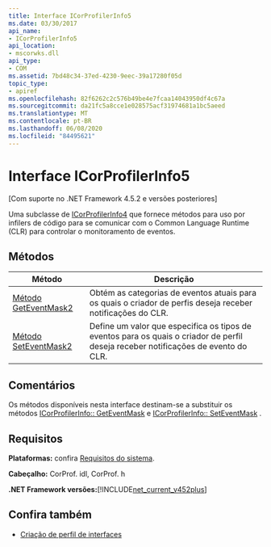 ```yaml
---
title: Interface ICorProfilerInfo5
ms.date: 03/30/2017
api_name:
- ICorProfilerInfo5
api_location:
- mscorwks.dll
api_type:
- COM
ms.assetid: 7bd48c34-37ed-4230-9eec-39a17280f05d
topic_type:
- apiref
ms.openlocfilehash: 82f6262c2c576b49be4e7fcaa14043950df4c67a
ms.sourcegitcommit: da21fc5a8cce1e028575acf31974681a1bc5aeed
ms.translationtype: MT
ms.contentlocale: pt-BR
ms.lasthandoff: 06/08/2020
ms.locfileid: "84495621"
---
```

# <a name="icorprofilerinfo5-interface"></a>Interface ICorProfilerInfo5
[Com suporte no .NET Framework 4.5.2 e versões posteriores]  
  
 Uma subclasse de [ICorProfilerInfo4](icorprofilerinfo4-interface.md) que fornece métodos para uso por infilers de código para se comunicar com o Common Language Runtime (CLR) para controlar o monitoramento de eventos.  
  
## <a name="methods"></a>Métodos  
  
|Método|Descrição|  
|------------|-----------------|  
|[Método GetEventMask2](icorprofilerinfo5-geteventmask2-method.md)|Obtém as categorias de eventos atuais para os quais o criador de perfis deseja receber notificações do CLR.|  
|[Método SetEventMask2](icorprofilerinfo5-seteventmask2-method.md)|Define um valor que especifica os tipos de eventos para os quais o criador de perfil deseja receber notificações de evento do CLR.|  
  
## <a name="remarks"></a>Comentários  
 Os métodos disponíveis nesta interface destinam-se a substituir os métodos [ICorProfilerInfo:: GetEventMask](icorprofilerinfo-geteventmask-method.md) e [ICorProfilerInfo:: SetEventMask](icorprofilerinfo-seteventmask-method.md) .  
  
## <a name="requirements"></a>Requisitos  
 **Plataformas:** confira [Requisitos do sistema](../../get-started/system-requirements.md).  
  
 **Cabeçalho:** CorProf. idl, CorProf. h  
  
 **.NET Framework versões:**[!INCLUDE[net_current_v452plus](../../../../includes/net-current-v452plus-md.md)]  
  
## <a name="see-also"></a>Confira também

- [Criação de perfil de interfaces](profiling-interfaces.md)
